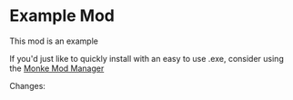 # Example Mod

This mod is an example

If you'd just like to quickly install with an easy to use .exe, consider using the [Monke Mod Manager](https://github.com/DeadlyKitten/MonkeModManager/releases/latest)

Changes:
